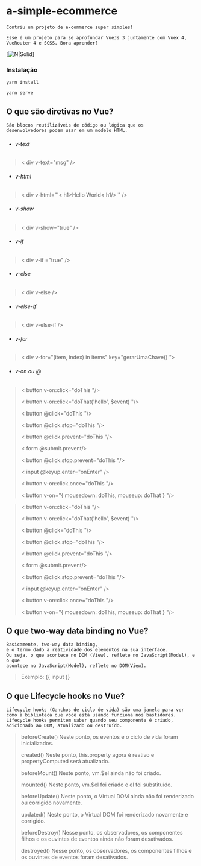 # a-simple-ecommerce
```
Contriu um projeto de e-commerce super simples!

Esse é um projeto para se aprofundar VueJs 3 juntamente com Vuex 4, VueRouter 4 e SCSS. Bora aprender?
```
[![N|Solid](https://assets.codepen.io/t-1003/internal/avatars/teams/default.png?fit=crop&format=auto&height=150&version=1513627136&width=150)]

### Instalação
```
yarn install
```
```
yarn serve
```

## O que são diretivas no Vue?
```
São blocos reutilizáveis ​​de código ou lógica que os 
desenvolvedores podem usar em um modelo HTML.
```
 * ###### v-text 
 > < div v-text="msg" />
 *  ###### v-html
 > < div v-html="'< h1>Hello World< h1/>'" />
 * ###### v-show
 > < div v-show="true" />
 * ###### v-if
 > < div v-if ="true" />
 * ###### v-else
 > < div v-else />
 * ###### v-else-if
> < div v-else-if />
 * ###### v-for
> < div v-for="(item, index) in items" key="gerarUmaChave() ">
* ###### v-on ou @

> < button v-on:click="doThis "/>
>
> < button v-on:click="doThat('hello', $event) "/>
>
> < button @click="doThis "/>
>
> < button @click.stop="doThis "/>
>
> < button @click.prevent="doThis "/>
>
> < form @submit.prevent/>
>
> < button @click.stop.prevent="doThis "/>
>
> < input @keyup.enter="onEnter" />
>
> < button v-on:click.once="doThis "/>
>
> < button v-on="{ mousedown: doThis, mouseup: doThat } "/>

> < button v-on:click="doThis "/>
>
> < button v-on:click="doThat('hello', $event) "/>
>
> < button @click="doThis "/>
>
> < button @click.stop="doThis "/>
>
> < button @click.prevent="doThis "/>
>
> < form @submit.prevent/>
>
> < button @click.stop.prevent="doThis "/>
>
> < input @keyup.enter="onEnter" />
>
> < button v-on:click.once="doThis "/>
>
> < button v-on="{ mousedown: doThis, mouseup: doThat } "/>

## O que two-way data binding no Vue?
```
Basicamente, two-way data binding, 
é o termo dado a reatividade dos elementos na sua interface. 
Ou seja, o que acontece no DOM (View), reflete no JavaScript(Model), e o que 
acontece no JavaScript(Model), reflete no DOM(View). 
```
>  Exemplo: {{ input }}

## O que Lifecycle hooks no Vue?
```
Lifecycle hooks (Ganchos de ciclo de vida) são uma janela para ver
como a biblioteca que você está usando funciona nos bastidores.
Lifecycle hooks permitem saber quando seu componente é criado, 
adicionado ao DOM, atualizado ou destruído.
```
> beforeCreate() Neste ponto, os eventos e o ciclo de vida foram inicializados.
>
> created() Neste ponto, this.property agora é reativo e propertyComputed será atualizado.
>
> beforeMount() Neste ponto, vm.$el ainda não foi criado.
>
> mounted() Neste ponto, vm.$el foi criado e el foi substituído.
>
> beforeUpdate() Neste ponto, o Virtual DOM ainda não foi renderizado ou corrigido novamente.
>
> updated()  Neste ponto, o Virtual DOM foi renderizado novamente e corrigido.
>
> beforeDestroy()  Nesse ponto, os observadores, os componentes filhos e os ouvintes de eventos ainda não foram desativados.
>
>  destroyed() Nesse ponto, os observadores, os componentes filhos e os ouvintes de eventos foram desativados.

```
